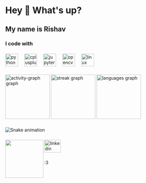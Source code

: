 <h1 align="left">Hey 👋 What's up?</h1>

###

<h2 align="left">My name is Rishav</h2>

###

<h3 align="left">I code with</h3>

###

<div align="left">
  <img src="https://cdn.jsdelivr.net/gh/devicons/devicon/icons/python/python-original.svg" height="40" alt="python logo"  />
  <img width="12" />
  <img src="https://cdn.jsdelivr.net/gh/devicons/devicon/icons/cplusplus/cplusplus-original.svg" height="40" alt="cplusplus logo"  />
  <img width="12" />
  <img src="https://cdn.jsdelivr.net/gh/devicons/devicon/icons/jupyter/jupyter-original.svg" height="40" alt="jupyter logo"  />
  <img width="12" />
  <img src="https://cdn.jsdelivr.net/gh/devicons/devicon/icons/opencv/opencv-original.svg" height="40" alt="opencv logo"  />
  <img width="12" />
  <img src="https://cdn.jsdelivr.net/gh/devicons/devicon/icons/linux/linux-original.svg" height="40" alt="linux logo"  />
</div>

###

<div align="left">
  <img src="https://github-readme-activity-graph.vercel.app/graph?username=Rishav-Raj-Sinha&radius=12&theme=tokyo-night&area=true&order=5&hide_border=true" height="140" alt="activity-graph graph"  />
  <img src="https://streak-stats.demolab.com?user=Rishav-Raj-Sinha&locale=en&mode=daily&theme=tokyonight&hide_border=true&border_radius=5&order=3" height="140" alt="streak graph"  />
  <img src="https://github-readme-stats.vercel.app/api/top-langs?username=Rishav-Raj-Sinha&locale=en&hide_title=false&layout=compact&card_width=320&langs_count=6&theme=tokyonight&hide_border=true&order=2" height="140" alt="languages graph"  />
</div>

###

<img src="https://raw.githubusercontent.com/Rishav-Raj-Sinha/Rishav-Raj-Sinha/output/snake.svg" alt="Snake animation" />

###

<img align="left" height="120" src="https://i.giphy.com/media/v1.Y2lkPTc5MGI3NjExeXF4dzMydjg2YXYxc2NjdTRyNnN3NGhtdTgxNmtrNmJlczVvNXFlNyZlcD12MV9pbnRlcm5hbF9naWZfYnlfaWQmY3Q9Zw/MEjrKu7fMUtOMBHf4j/giphy.gif"  />

###

<div align="left">
  <a href="https://www.linkedin.com/in/rishav-raj-3a1955251/" target="_blank">
    <img src="https://raw.githubusercontent.com/maurodesouza/profile-readme-generator/master/src/assets/icons/social/linkedin/default.svg" width="52" height="40" alt="linkedin logo"  />
  </a>
</div>

###

<p align="left">:3</p>

###
